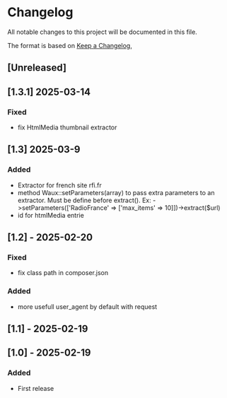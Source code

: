 # Changelog

All notable changes to this project will be documented in this file.

The format is based on [Keep a Changelog](https://keepachangelog.com/en/1.1.0/),

## [Unreleased]

## [1.3.1] 2025-03-14
### Fixed
- fix HtmlMedia thumbnail extractor

## [1.3] 2025-03-9
### Added
- Extractor for french site rfi.fr
- method Waux::setParameters(array) to pass extra parameters to an extractor. Must be define before extract().
Ex: ->setParameters(['RadioFrance' => ['max_items' => 10]])->extract($url)
- id for htmlMedia entrie

## [1.2] - 2025-02-20
### Fixed
- fix class path in composer.json
### Added
- more usefull user_agent by default with request

## [1.1] - 2025-02-19
## [1.0] - 2025-02-19
### Added
- First release
